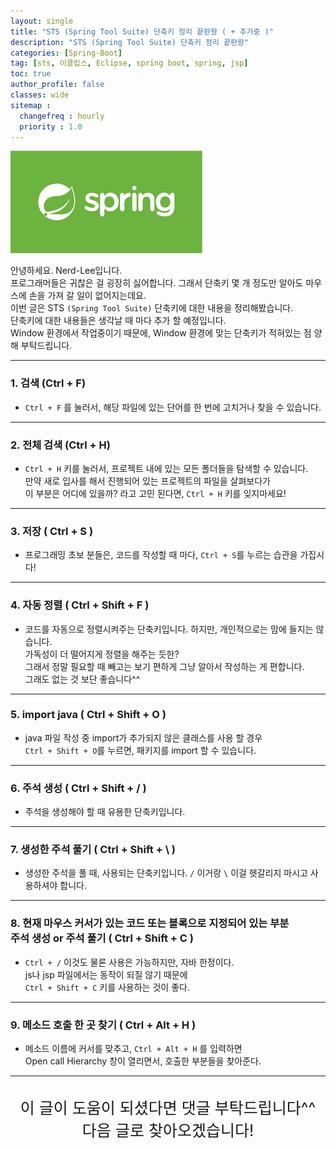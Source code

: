 ```yaml
---
layout: single
title: "STS (Spring Tool Suite) 단축키 정리 끝판왕 ( + 추가중 )"
description: "STS (Spring Tool Suite) 단축키 정리 끝판왕"
categories: [Spring-Boot]
tag: [sts, 이클립스, Eclipse, spring boot, spring, jsp]
toc: true
author_profile: false
classes: wide
sitemap :
  changefreq : hourly
  priority : 1.0
---
```


![](/assets/img/etc/javaspring.png)

안녕하세요. Nerd-Lee입니다.<br>
프로그래머들은 귀찮은 걸 굉장히 싫어합니다. 그래서 단축키 몇 개 정도만 알아도 마우스에 손을 가져 갈 일이 없어지는데요.<br>
이번 글은 STS `(Spring Tool Suite)` 단축키에 대한 내용을 정리해봤습니다.<br>
단축키에 대한 내용들은 생각날 때 마다 추가 할 예정입니다.<br>
Window 환경에서 작업중이기 때문에, Window 환경에 맞는 단축키가 적혀있는 점 양해 부탁드립니다.

---

### 1. 검색 (Ctrl + F)
- `Ctrl + F` 를 눌러서, 해당 파일에 있는 단어를 한 번에 고치거나 찾을 수 있습니다.

---

### 2. 전체 검색 (Ctrl + H)
- `Ctrl + H` 키를 눌러서, 프로젝트 내에 있는 모든 폴더들을 탐색할 수 있습니다.<br>
만약 새로 입사를 해서 진행되어 있는 프로젝트의 파일을 살펴보다가<br>
이 부분은 어디에 있을까? 라고 고민 된다면, `Ctrl + H` 키를 잊지마세요!

---

### 3. 저장 ( Ctrl + S )
- 프로그래밍 초보 분들은, 코드를 작성할 때 마다, `Ctrl + S`를 누르는 습관을 가집시다!

---

### 4. 자동 정렬 ( Ctrl + Shift + F )
- 코드를 자동으로 정렬시켜주는 단축키입니다. 하지만, 개인적으로는 맘에 들지는 않습니다.<br>
가독성이 더 떨어지게 정렬을 해주는 듯한?<br>
그래서 정말 필요할 때 빼고는 보기 편하게 그냥 알아서 작성하는 게 편합니다.<br>
그래도 없는 것 보단 좋습니다^^

---

### 5. import java ( Ctrl + Shift + O )
- java 파일 작성 중 import가 추가되지 않은 클래스를 사용 할 경우<br>
`Ctrl + Shift + O`를 누르면, 패키지를 import 할 수 있습니다.

---

### 6. 주석 생성 ( Ctrl + Shift + / )
- 주석을 생성해야 할 때 유용한 단축키입니다.

---

### 7. 생성한 주석 풀기 ( Ctrl + Shift + \ )
- 생성한 주석을 풀 때, 사용되는 단축키입니다. `/` 이거랑 `\` 이걸 헷갈리지 마시고 사용하셔야 합니다.

---

### 8. 현재 마우스 커서가 있는 코드 또는 블록으로 지정되어 있는 부분<br> 주석 생성 or 주석 풀기 ( Ctrl + Shift + C )
- `Ctrl + /` 이것도 물론 사용은 가능하지만, 자바 한정이다.<br>
js나 jsp 파일에서는 동작이 되질 않기 때문에<br>
`Ctrl + Shift + C` 키를 사용하는 것이 좋다.

---

### 9. 메소드 호출 한 곳 찾기 ( Ctrl + Alt + H )

- 메소드 이름에 커서를 맞추고, `Ctrl + Alt + H` 를 입력하면<br>
Open call Hierarchy 창이 열리면서, 호출한 부분들을 찾아준다.

---

<br>

<div style="font-size:25px; text-align:center">
이 글이 도움이 되셨다면 댓글 부탁드립니다^^<br>
다음 글로 찾아오겠습니다!

</div>
